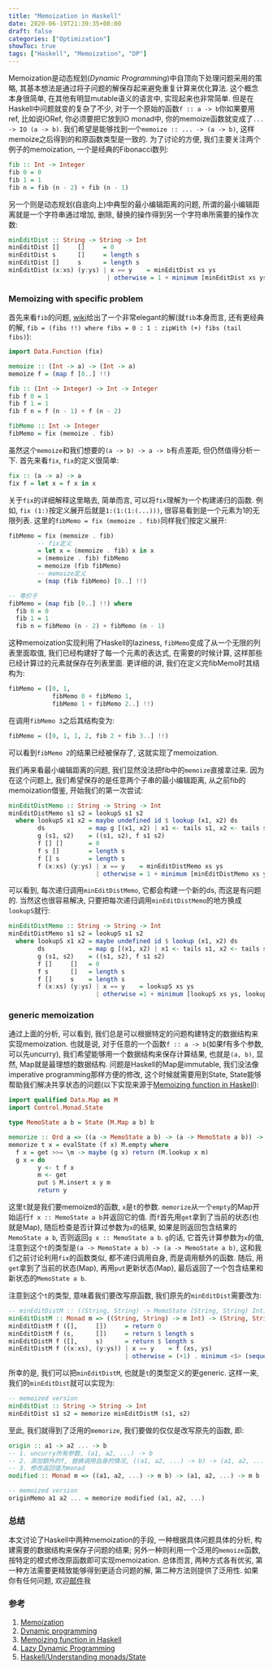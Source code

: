 ```yaml
---
title: "Memoization in Haskell"
date: 2020-06-19T21:39:35+08:00
draft: false
categories: ["Optimization"]
showToc: true
tags: ["Haskell", "Memoization", "DP"]
---
```


Memoization是动态规划(*Dynamic Programming*)中自顶向下处理问题采用的策略, 其基本想法是通过将子问题的解保存起来避免重复计算来优化算法. 这个概念本身很简单, 在其他有明显mutable语义的语言中, 实现起来也非常简单. 但是在Haskell中问题就变的复杂了不少, 对于一个原始的函数`f :: a -> b`你如果要用ref, 比如说IORef, 你必须要把它放到IO monad中, 你的memoize函数就变成了`... -> IO (a -> b)`. 我们希望是能够找到一个`memoize :: ... -> (a -> b)`, 这样memoize之后得到的和原函数类型是一致的. 为了讨论的方便, 我们主要关注两个例子的memoization, 一个是经典的Fibonacci数列:

```haskell
fib :: Int -> Integer
fib 0 = 0
fib 1 = 1
fib n = fib (n - 2) + fib (n - 1)
```

另一个则是动态规划(自底向上)中典型的最小编辑距离的问题, 所谓的最小编辑距离就是一个字符串通过增加, 删除, 替换的操作得到另一个字符串所需要的操作次数:

```haskell
minEditDist :: String -> String -> Int
minEditDist []     []     = 0
minEditDist s      []     = length s
minEditDist []     s      = length s
minEditDist (x:xs) (y:ys) | x == y    = minEditDist xs ys
                           | otherwise = 1 + minimum [minEditDist xs ys, minEditDist xs (y:ys), minEditDist (x:xs) ys]
```

### Memoizing with specific problem

首先来看`fib`的问题, [wiki](https://wiki.haskell.org/Memoization)给出了一个非常elegant的解(就`fib`本身而言, 还有更经典的解, `fib = (fibs !!) where fibs = 0 : 1 : zipWith (+) fibs (tail fibs)`):

```haskell
import Data.Function (fix)

memoize :: (Int -> a) -> (Int -> a)
memoize f = (map f [0..] !!)

fib :: (Int -> Integer) -> Int -> Integer
fib f 0 = 1
fib f 1 = 1
fib f n = f (n - 1) + f (n - 2)

fibMemo :: Int -> Integer
fibMemo = fix (memoize . fib)
```

虽然这个`memoize`和我们想要的`(a -> b) -> a -> b`有点差距, 但仍然值得分析一下. 首先来看`fix`, `fix`的定义很简单:

```haskell
fix :: (a -> a) -> a
fix f = let x = f x in x
```

关于`fix`的详细解释这里略去, 简单而言, 可以将`fix`理解为一个构建递归的函数. 例如, `fix (1:)`按定义展开后就是`1:(1:(1:(...)))`, 很容易看到是一个元素为1的无限列表. 这里的`fibMemo = fix (memoize . fib)`同样我们按定义展开:

```haskell
fibMemo = fix (memoize . fib)
        -- fix定义
        = let x = (memoize . fib) x in x
        = (memoize . fib) fibMemo
        = memoize (fib fibMemo)
        -- memoize定义
        = (map (fib fibMemo) [0..] !!)

-- 等价于
fibMemo = (map fib [0..] !!) where
  fib 0 = 0
  fib 1 = 1
  fib n = fibMemo (n - 2) + fibMemo (n - 1)
```

这种memoization实现利用了Haskell的laziness, `fibMemo`变成了从一个无限的列表里面取值, 我们已经构建好了每一个元素的表达式, 在需要的时候计算, 这样那些已经计算过的元素就保存在列表里面. 更详细的讲, 我们在定义完fibMemo时其结构为:

```haskell
fibMemo = ([0, 1,
            fibMemo 0 + fibMemo 1,
            fibMemo 1 + fibMemo 2..] !!)
```

在调用`fibMemo 3`之后其结构变为:

```haskell
fibMemo = ([0, 1, 1, 2, fib 2 + fib 3..] !!)
```

可以看到`fibMemo 2`的结果已经被保存了, 这就实现了memoization.

我们再来看最小编辑距离的问题, 我们显然没法把fib中的`memoize`直接拿过来. 因为在这个问题上, 我们希望保存的是任意两个子串的最小编辑距离, 从之前fib的memoization借鉴, 开始我们的第一次尝试:

```haskell
minEditDistMemo :: String -> String -> Int
minEditDistMemo s1 s2 = lookupS s1 s2
  where lookupS x1 x2 = maybe undefined id $ lookup (x1, x2) ds
        ds            = map g [(x1, x2) | x1 <- tails s1, x2 <- tails s2]
        g (s1, s2)    = ((s1, s2), f s1 s2)
        f [] []       = 0
        f s []        = length s
        f [] s        = length s
        f (x:xs) (y:ys) | x == y    = minEditDistMemo xs ys
                        | otherwise = 1 + minimum [minEditDistMemo xs ys, minEditDistMemo xs (y:ys), minEditDistMemo (x:xs) ys]
```

可以看到, 每次递归调用`minEditDistMemo`, 它都会构建一个新的ds, 而这是有问题的. 当然这也很容易解决, 只要把每次递归调用`minEditDistMemo`的地方换成`lookupS`就行:

```haskell
minEditDistMemo :: String -> String -> Int
minEditDistMemo s1 s2 = lookupS s1 s2
  where lookupS x1 x2 = maybe undefined id $ lookup (x1, x2) ds
        ds            = map g [(x1, x2) | x1 <- tails s1, x2 <- tails s2]
        g (s1, s2)    = ((s1, s2), f s1 s2)
        f []     []   = 0
        f s      []   = length s
        f []     s    = length s
        f (x:xs) (y:ys) | x == y    = lookupS xs ys
                        | otherwise =1 + minimum [lookupS xs ys, lookupS xs (y:ys), lookupS (x:xs) ys]
```

### generic memoization

通过上面的分析, 可以看到, 我们总是可以根据特定的问题构建特定的数据结构来实现memoization. 也就是说, 对于任意的一个函数`f :: a -> b`(如果f有多个参数, 可以先uncurry), 我们希望能够用一个数据结构来保存计算结果, 也就是`(a, b)`, 显然, Map就是最理想的数据结构. 问题是Haskell的Map是immutable, 我们没法像imperative programming那样方便的修改, 这个时候就需要用到State, State能够帮助我们解决共享状态的问题(以下实现来源于[Memoizing function in Haskell](http://www.nadineloveshenry.com/haskell/memofib.html)):

```haskell
import qualified Data.Map as M
import Control.Monad.State

type MemoState a b = State (M.Map a b) b

memorize :: Ord a => ((a -> MemoState a b) -> (a -> MemoState a b)) -> a -> b
memorize t x = evalState (f x) M.empty where
  f x = get >>= \m -> maybe (g x) return (M.lookup x m)
  g x = do
        y <- t f x
        m <- get
        put $ M.insert x y m
        return y
```

这里`t`就是我们要memoized的函数, `x`是`t`的参数. `memorize`从一个`empty`的Map开始运行`f x :: MemoState a b`并返回它的值. 而`f`首先用`get`拿到了当前的状态(也就是Map), 随后检查是否计算过参数为`x`的结果, 如果是则返回包含结果的`MemoState a b`, 否则返回`g x :: MemoState a b`. `g`的话, 它首先计算参数为`x`的值, 注意到这个`t`的类型是`(a -> MemoState a b) -> (a -> MemoState a b)`, 这和我们之前讨论利用`fix`的函数类似, 都不递归调用自身, 而是调用额外的函数. 随后, 用`get`拿到了当前的状态(Map), 再用`put`更新状态(Map), 最后返回了一个包含结果和新状态的`MemoState a b`.

注意到这个`t`的类型, 意味着我们要改写原函数, 我们原先的`minEditDist`需要改为:

```haskell
-- minEditDistM :: ((String, String) -> MemoState (String, String) Int) -> (String, String) -> MemoState (String, String) Int
minEditDistM :: Monad m => ((String, String) -> m Int) -> (String, String) -> m Int
minEditDistM f ([],     [])     = return 0
minEditDistM f (s,      [])     = return $ length s
minEditDistM f ([],     s)      = return $ length s
minEditDistM f ((x:xs), (y:ys)) | x == y    = f (xs, ys)
                                | otherwise = (+1) . minimum <$> (sequenceA $ f <$> [(xs, ys), (xs, (y:ys)), ((x:xs), ys)])
```

所幸的是, 我们可以把`minEditDistM`, 也就是`t`的类型定义的更generic. 这样一来, 我们的`minEditDist`就可以实现为:

```haskell
-- memoized version
minEditDist :: String -> String -> Int
minEditDist s1 s2 = memorize minEditDistM (s1, s2)
```

至此, 我们就得到了泛用的`memorize`, 我们要做的仅仅是改写原先的函数, 即:

```haskell
origin :: a1 -> a2 ... -> b
-- 1. uncurry所有参数, (a1, a2, ...) -> b
-- 2. 添加额外的f, 替换调用自身的情况, ((a1, a2, ...) -> b) -> (a1, a2, ...) -> b
-- 3. 修改返回值为monad
modified :: Monad m => ((a1, a2, ...) -> m b) -> (a1, a2, ...) -> m b

-- memoized version
originMemo a1 a2 ... = memorize modified (a1, a2, ...)
```

### 总结

本文讨论了Haskell中两种memoization的手段, 一种根据具体问题具体的分析, 构建需要的数据结构来保存子问题的结果; 另外一种则利用一个泛用的`memoize`函数, 按特定的模式修改原函数即可实现memoization. 总体而言, 两种方式各有优劣, 第一种方法需要更精致能够得到更适合问题的解, 第二种方法则提供了泛用性. 如果你有任何问题, 欢迎[邮件](mailto:hey_christophe@outlook.com)我

### 参考

1. [Memoization](https://wiki.haskell.org/Memoization)
2. [Dynamic programming](https://en.wikipedia.org/wiki/Dynamic_programming)
3. [Memoizing function in Haskell](http://www.nadineloveshenry.com/haskell/memofib.html)
4. [Lazy Dynamic Programming](https://jelv.is/blog/Lazy-Dynamic-Programming/)
5. [Haskell/Understanding monads/State](https://en.wikibooks.org/wiki/Haskell/Understanding_monads/State)